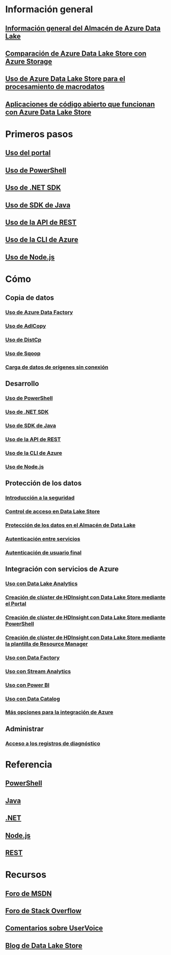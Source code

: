 # Información general
## [Información general del Almacén de Azure Data Lake](data-lake-store-overview.md)
## [Comparación de Azure Data Lake Store con Azure Storage](data-lake-store-comparison-with-blob-storage.md)
## [Uso de Azure Data Lake Store para el procesamiento de macrodatos](data-lake-store-data-scenarios.md)
## [Aplicaciones de código abierto que funcionan con Azure Data Lake Store](data-lake-store-compatible-oss-other-applications.md)

# Primeros pasos
## [Uso del portal](data-lake-store-get-started-portal.md)
## [Uso de PowerShell](data-lake-store-get-started-powershell.md)
## [Uso de .NET SDK](data-lake-store-get-started-net-sdk.md)
## [Uso de SDK de Java](data-lake-store-get-started-java-sdk.md)
## [Uso de la API de REST](data-lake-store-get-started-rest-api.md)
## [Uso de la CLI de Azure](data-lake-store-get-started-cli.md)
## [Uso de Node.js](data-lake-store-manage-use-nodejs.md)

# Cómo
## Copia de datos
### [Uso de Azure Data Factory](../data-factory/data-factory-azure-datalake-connector.md)
### [Uso de AdlCopy](data-lake-store-copy-data-azure-storage-blob.md)
### [Uso de DistCp](data-lake-store-copy-data-wasb-distcp.md)
### [Uso de Sqoop](data-lake-store-data-transfer-sql-sqoop.md)
### [Carga de datos de orígenes sin conexión](data-lake-store-offline-bulk-data-upload.md)

## Desarrollo
### [Uso de PowerShell](data-lake-store-get-started-powershell.md)
### [Uso de .NET SDK](data-lake-store-get-started-net-sdk.md)
### [Uso de SDK de Java](data-lake-store-get-started-java-sdk.md)
### [Uso de la API de REST](data-lake-store-get-started-rest-api.md)
### [Uso de la CLI de Azure](data-lake-store-get-started-cli.md)
### [Uso de Node.js](data-lake-store-manage-use-nodejs.md)

## Protección de los datos
### [Introducción a la seguridad](data-lake-store-security-overview.md)
### [Control de acceso en Data Lake Store](data-lake-store-access-control.md)
### [Protección de los datos en el Almacén de Data Lake](data-lake-store-secure-data.md)
### [Autenticación entre servicios](data-lake-store-authenticate-using-active-directory.md)
### [Autenticación de usuario final](data-lake-store-end-user-authenticate-using-active-directory.md)

## Integración con servicios de Azure
### [Uso con Data Lake Analytics](../data-lake-analytics/data-lake-analytics-get-started-portal.md)
### [Creación de clúster de HDInsight con Data Lake Store mediante el Portal](data-lake-store-hdinsight-hadoop-use-portal.md)
### [Creación de clúster de HDInsight con Data Lake Store mediante PowerShell](data-lake-store-hdinsight-hadoop-use-powershell.md)
### [Creación de clúster de HDInsight con Data Lake Store mediante la plantilla de Resource Manager](data-lake-store-hdinsight-hadoop-use-resource-manager-template.md)
### [Uso con Data Factory](../data-factory/data-factory-azure-datalake-connector.md)
### [Uso con Stream Analytics](data-lake-store-stream-analytics.md)
### [Uso con Power BI](data-lake-store-power-bi.md)
### [Uso con Data Catalog](data-lake-store-with-data-catalog.md)
### [Más opciones para la integración de Azure](data-lake-store-integrate-with-other-services.md)

## Administrar
### [Acceso a los registros de diagnóstico](data-lake-store-diagnostic-logs.md)

# Referencia
## [PowerShell](https://docs.microsoft.com/powershell/azureps-cmdlets-docs/)
## [Java](https://azure.github.io/azure-data-lake-store-java/javadoc/)
## [.NET](https://docs.microsoft.com/dotnet/api)
## [Node.js](https://www.npmjs.com/package/azure-arm-datalake-store)
## [REST](https://docs.microsoft.com/en-us/rest/api/datalakestore/)

# Recursos
## [Foro de MSDN](https://social.msdn.microsoft.com/Forums/en-US/home?forum=AzureDataLake)
## [Foro de Stack Overflow](http://stackoverflow.com/questions/tagged/azure-data-lake)
## [Comentarios sobre UserVoice](https://feedback.azure.com/forums/327234-data-lake)
## [Blog de Data Lake Store](https://blogs.msdn.microsoft.com/azuredatalake/)


<!--HONumber=Nov16_HO2-->


